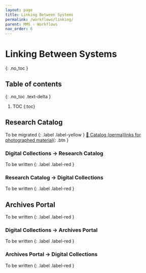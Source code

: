 ```yaml
---
layout: page
title: Linking Between Systems
permalink: /workflows/linking/
parent: MMS › Workflows
nav_order: 6
---
```


# Linking Between Systems
{: .no_toc }

## Table of contents
{: .no_toc .text-delta }

1. TOC
{:toc}

## Research Catalog
To be migrated
{: .label .label-yellow }
[📄 Catalog (perma)links for photographed material](https://docs.google.com/document/d/1AzbW3OUeODqY-dWWhz93TivZgu4EZVQWQ0b_8xU-Sno/edit){: .btn }

### Digital Collections → Research Catalog
To be written
{: .label .label-red }

### Research Catalog → Digital Collections
To be written
{: .label .label-red }

## Archives Portal
To be written
{: .label .label-red }

### Digital Collections → Archives Portal
To be written
{: .label .label-red }

### Archives Portal → Digital Collections
To be written
{: .label .label-red }
